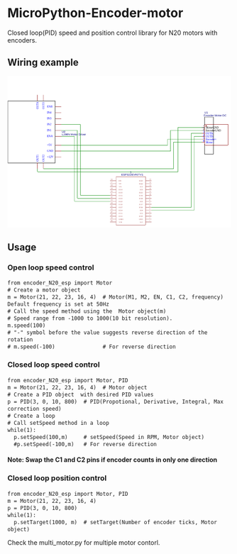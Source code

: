 # MicroPython-Encoder-motor
Closed loop(PID) speed and position control library for N20 motors with encoders.
## Wiring example
![Schematic][wire]
## Usage
### Open loop speed control
```
from encoder_N20_esp import Motor
# Create a motor object
m = Motor(21, 22, 23, 16, 4)  # Motor(M1, M2, EN, C1, C2, frequency) Default frequency is set at 50Hz
# Call the speed method using the  Motor object(m)
# Speed range from -1000 to 1000(10 bit resolution). 
m.speed(100)  
# "-" symbol before the value suggests reverse direction of the rotation 
# m.speed(-100)               # For reverse direction
```
### Closed loop speed control
```
from encoder_N20_esp import Motor, PID
m = Motor(21, 22, 23, 16, 4)  # Motor object
# Create a PID object  with desired PID values
p = PID(3, 0, 10, 800)  # PID(Propotional, Derivative, Integral, Max correction speed)
# Create a loop
# Call setSpeed method in a loop
while(1):
  p.setSpeed(100,m)     # setSpeed(Speed in RPM, Motor object)
  #p.setSpeed(-100,m)   # For reverse direction
```
#### Note: Swap the C1 and C2 pins if encoder counts in only one direction
### Closed loop position control
```
from encoder_N20_esp import Motor, PID
m = Motor(21, 22, 23, 16, 4)
p = PID(3, 0, 10, 800)
while(1):
  p.setTarget(1000, m)  # setTarget(Number of encoder ticks, Motor object)
```
Check the multi_motor.py for multiple motor contorl.

[wire]: media/wire.png
